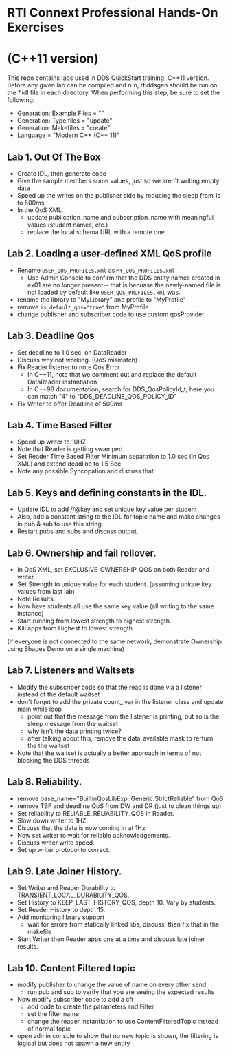 # RTI Connext Professional Hands-On Exercises 
# (C++11 version)

This repo contains labs used in DDS QuickStart training, C++11 version. Before
any given lab can be compiled and run, rtiddsgen should be run on the \*.idl
file in each directory. When performing this step, be sure to set the following:
- Generation: Example Files = "<disable>"
- Generation: Type files = "update"
- Generation: Makefiles = "create"
- Language = "Modern C++ (C++ 11)"

## Lab 1. Out Of The Box

  - Create IDL, then generate code
  - Give the sample members some values, just so we aren't writing empty data
  - Speed up the writes on the publisher side by reducing the sleep from 1s to 500ms 
  - In the QoS XML:
    - update publication_name and subscription_name with meaningful values (student names, etc.)
    - replace the local schema URL with a remote one

## Lab 2. Loading a user-defined XML QoS profile

  - Rename `USER_QOS_PROFILES.xml` as `MY_QOS_PROFILES.xml`
    - Use Admin Console to confirm that the DDS entity names created in ex01 are no longer present-- that is becuase the newly-named file is not loaded by default like `USER_QOS_PROFILES.xml` was.
  - rename the library to "MyLibrary" and profile to "MyProfile"
  - remove `is_default_qos="true"` from MyProfile
  - change publisher and subscriber code to use custom qosProvider

## Lab 3. Deadline Qos

  - Set deadline to 1.0 sec. on DataReader
  - Discuss why not working. (QoS mismatch)
  - Fix Reader listener to note Qos Error
    - In C++11, note that we comment out and replace the default DataReader instantiation
    - In C++98 documentation, search for DDS_QosPolicyId_t; here you can match "4" to "DDS_DEADLINE_QOS_POLICY_ID"
  - Fix Writer to offer Deadline of 500ms

## Lab 4. Time Based Filter

  - Speed up writer to 10HZ.
  - Note that Reader is getting swamped.
  - Set Reader Time Based Filter Minimum separation to 1.0 sec (in Qos XML) and extend deadline to 1.5 Sec.
  - Note any possible Syncopation and discuss that.


## Lab 5. Keys and defining constants in the IDL.

  - Update IDL to add //@key and set unique key value per student
  - Also, add a constant string to the IDL for topic name and make changes in pub & sub to use this string.
  - Restart pubs and subs and discuss output.

## Lab 6. Ownership and fail rollover.

  - In QoS XML, set EXCLUSIVE_OWNERSHIP_QOS on both Reader and writer.
  - Set Strength to unique value for each student. (assuming unique key values from last lab)
  - Note Results.
  - Now have students all use the same key value (all writing to the same instance)
  - Start running from lowest strength to highest strength.
  - Kill apps from Highest to lowest strength.

  (If everyone is not connected to the same network, demonstrate Ownership using Shapes Demo on a
  single machine)

## Lab 7. Listeners and Waitsets

  - Modify the subscriber code so that the read is done via a listener instead of the default waitset
  - don't forget to add the private count_ var in the listener class and update main while loop
    - point out that the message from the listener is printing, but so is the sleep message from the waitset
    - why isn't the data printing twice?
    - after talking about this, remove the data_available mask to rerturn the the waitset
  - Note that the waitset is actually a better approach in terms of not blocking the DDS threads

## Lab 8. Reliability.

  - remove base_name="BuiltinQosLibExp::Generic.StrictReliable" from QoS
  - remove TBF and deadline QoS from DW and DR (just to clean things up)
  - Set reliability to RELIABLE_RELIABILITY_QOS in Reader.
  - Slow down writer to 1HZ.
  - Discuss that the data is now coming in at 1Hz
  - Now set writer to wait for reliable acknowledgements.
  - Discuss writer write speed.
  - Set up writer protocol to correct.

## Lab 9. Late Joiner History.

  - Set Writer and Reader Durability to TRANSIENT_LOCAL_DURABILITY_QOS.
  - Set History to KEEP_LAST_HISTORY_QOS, depth 10. Vary by students.
  - Set Reader History to depth 15.
  - Add monitoring library support
    - wait for errors from statically linked libs, discuss, then fix that in the makefile
  - Start Writer then Reader apps one at a time and discuss late joiner results.

## Lab 10. Content Filtered topic

  - modify publisher to change the value of name on every other send
    - run pub and sub to verify that you are seeing the expected results
  - Now modify subscriber code to add a cft
    - add code to create the parameters and Filter
    - set the filter name
    - change the reader instantiation to use ContentFilteredTopic instead of normal topic
  - open admin console to show that no new topic is shown, the filtering is logical but
    does not spawn a new entity
